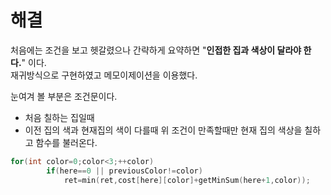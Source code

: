 # 해결
처음에는 조건을 보고 헷갈렸으나 간략하게 요약하면 "**인접한 집과 색상이 달라야 한다.**" 이다.  
재귀방식으로 구현하였고 메모이제이션을 이용했다.  

눈여겨 볼 부분은 조건문이다.  
- 처음 칠하는 집일때
- 이전 집의 색과 현재집의 색이 다를때
위 조건이 만족할때만 현재 집의 색상을 칠하고 함수를 불러온다.
```c++
for(int color=0;color<3;++color)
        if(here==0 || previousColor!=color)
            ret=min(ret,cost[here][color]+getMinSum(here+1,color));
```
